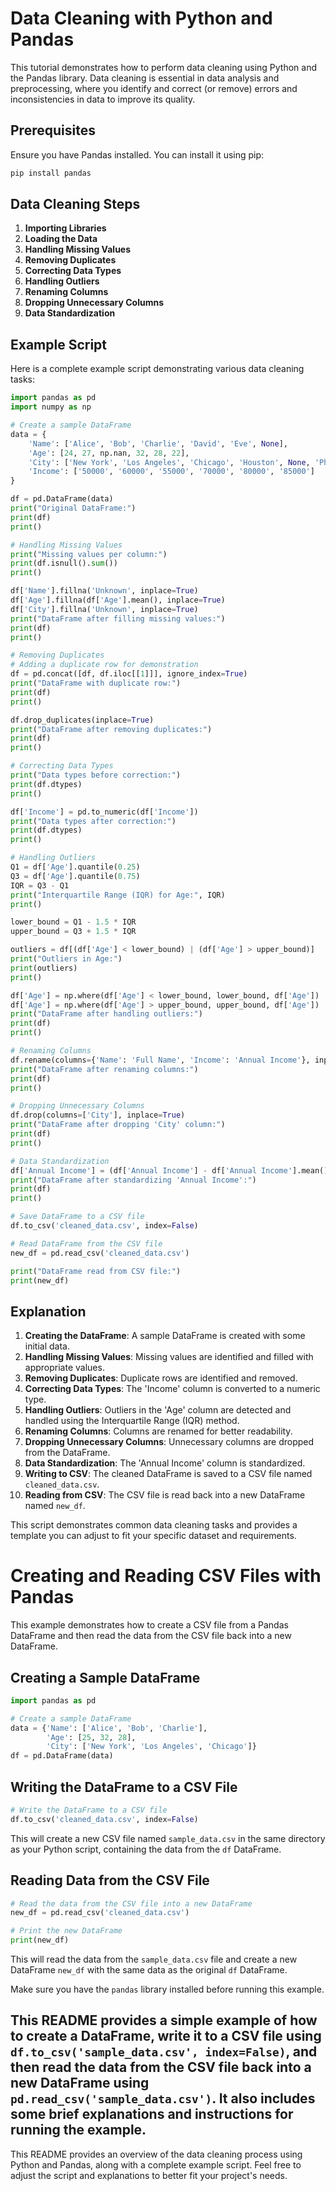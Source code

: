 # Data Cleaning with Python and Pandas

This tutorial demonstrates how to perform data cleaning using Python and the Pandas library. Data cleaning is essential in data analysis and preprocessing, where you identify and correct (or remove) errors and inconsistencies in data to improve its quality.

## Prerequisites

Ensure you have Pandas installed. You can install it using pip:

```sh
pip install pandas
```

## Data Cleaning Steps

1. **Importing Libraries**
2. **Loading the Data**
3. **Handling Missing Values**
4. **Removing Duplicates**
5. **Correcting Data Types**
6. **Handling Outliers**
7. **Renaming Columns**
8. **Dropping Unnecessary Columns**
9. **Data Standardization**

## Example Script

Here is a complete example script demonstrating various data cleaning tasks:

```python
import pandas as pd
import numpy as np

# Create a sample DataFrame
data = {
    'Name': ['Alice', 'Bob', 'Charlie', 'David', 'Eve', None],
    'Age': [24, 27, np.nan, 32, 28, 22],
    'City': ['New York', 'Los Angeles', 'Chicago', 'Houston', None, 'Phoenix'],
    'Income': ['50000', '60000', '55000', '70000', '80000', '85000']
}

df = pd.DataFrame(data)
print("Original DataFrame:")
print(df)
print()

# Handling Missing Values
print("Missing values per column:")
print(df.isnull().sum())
print()

df['Name'].fillna('Unknown', inplace=True)
df['Age'].fillna(df['Age'].mean(), inplace=True)
df['City'].fillna('Unknown', inplace=True)
print("DataFrame after filling missing values:")
print(df)
print()

# Removing Duplicates
# Adding a duplicate row for demonstration
df = pd.concat([df, df.iloc[[1]]], ignore_index=True)
print("DataFrame with duplicate row:")
print(df)
print()

df.drop_duplicates(inplace=True)
print("DataFrame after removing duplicates:")
print(df)
print()

# Correcting Data Types
print("Data types before correction:")
print(df.dtypes)
print()

df['Income'] = pd.to_numeric(df['Income'])
print("Data types after correction:")
print(df.dtypes)
print()

# Handling Outliers
Q1 = df['Age'].quantile(0.25)
Q3 = df['Age'].quantile(0.75)
IQR = Q3 - Q1
print("Interquartile Range (IQR) for Age:", IQR)
print()

lower_bound = Q1 - 1.5 * IQR
upper_bound = Q3 + 1.5 * IQR

outliers = df[(df['Age'] < lower_bound) | (df['Age'] > upper_bound)]
print("Outliers in Age:")
print(outliers)
print()

df['Age'] = np.where(df['Age'] < lower_bound, lower_bound, df['Age'])
df['Age'] = np.where(df['Age'] > upper_bound, upper_bound, df['Age'])
print("DataFrame after handling outliers:")
print(df)
print()

# Renaming Columns
df.rename(columns={'Name': 'Full Name', 'Income': 'Annual Income'}, inplace=True)
print("DataFrame after renaming columns:")
print(df)
print()

# Dropping Unnecessary Columns
df.drop(columns=['City'], inplace=True)
print("DataFrame after dropping 'City' column:")
print(df)
print()

# Data Standardization
df['Annual Income'] = (df['Annual Income'] - df['Annual Income'].mean()) / df['Annual Income'].std()
print("DataFrame after standardizing 'Annual Income':")
print(df)
print()

# Save DataFrame to a CSV file
df.to_csv('cleaned_data.csv', index=False)

# Read DataFrame from the CSV file
new_df = pd.read_csv('cleaned_data.csv')

print("DataFrame read from CSV file:")
print(new_df)
```

## Explanation

1. **Creating the DataFrame**: A sample DataFrame is created with some initial data.
2. **Handling Missing Values**: Missing values are identified and filled with appropriate values.
3. **Removing Duplicates**: Duplicate rows are identified and removed.
4. **Correcting Data Types**: The 'Income' column is converted to a numeric type.
5. **Handling Outliers**: Outliers in the 'Age' column are detected and handled using the Interquartile Range (IQR) method.
6. **Renaming Columns**: Columns are renamed for better readability.
7. **Dropping Unnecessary Columns**: Unnecessary columns are dropped from the DataFrame.
8. **Data Standardization**: The 'Annual Income' column is standardized.
9. **Writing to CSV**: The cleaned DataFrame is saved to a CSV file named `cleaned_data.csv`.
10. **Reading from CSV**: The CSV file is read back into a new DataFrame named `new_df`.

This script demonstrates common data cleaning tasks and provides a template you can adjust to fit your specific dataset and requirements.

# Creating and Reading CSV Files with Pandas

This example demonstrates how to create a CSV file from a Pandas DataFrame and then read the data from the CSV file back into a new DataFrame.

## Creating a Sample DataFrame

```python
import pandas as pd

# Create a sample DataFrame
data = {'Name': ['Alice', 'Bob', 'Charlie'],
        'Age': [25, 32, 28],
        'City': ['New York', 'Los Angeles', 'Chicago']}
df = pd.DataFrame(data)
```

## Writing the DataFrame to a CSV File

```python
# Write the DataFrame to a CSV file
df.to_csv('cleaned_data.csv', index=False)
```

This will create a new CSV file named `sample_data.csv` in the same directory as your Python script, containing the data from the `df` DataFrame.

## Reading Data from the CSV File

```python
# Read the data from the CSV file into a new DataFrame
new_df = pd.read_csv('cleaned_data.csv')

# Print the new DataFrame
print(new_df)
```

This will read the data from the `sample_data.csv` file and create a new DataFrame `new_df` with the same data as the original `df` DataFrame.

Make sure you have the `pandas` library installed before running this example.

This README provides a simple example of how to create a DataFrame, write it to a CSV file using `df.to_csv('sample_data.csv', index=False)`, and then read the data from the CSV file back into a new DataFrame using `pd.read_csv('sample_data.csv')`. It also includes some brief explanations and instructions for running the example.
---

This README provides an overview of the data cleaning process using Python and Pandas, along with a complete example script. Feel free to adjust the script and explanations to better fit your project's needs.